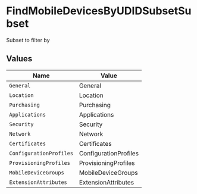 # FindMobileDevicesByUDIDSubsetSubset

Subset to filter by


## Values

| Name                    | Value                   |
| ----------------------- | ----------------------- |
| `General`               | General                 |
| `Location`              | Location                |
| `Purchasing`            | Purchasing              |
| `Applications`          | Applications            |
| `Security`              | Security                |
| `Network`               | Network                 |
| `Certificates`          | Certificates            |
| `ConfigurationProfiles` | ConfigurationProfiles   |
| `ProvisioningProfiles`  | ProvisioningProfiles    |
| `MobileDeviceGroups`    | MobileDeviceGroups      |
| `ExtensionAttributes`   | ExtensionAttributes     |